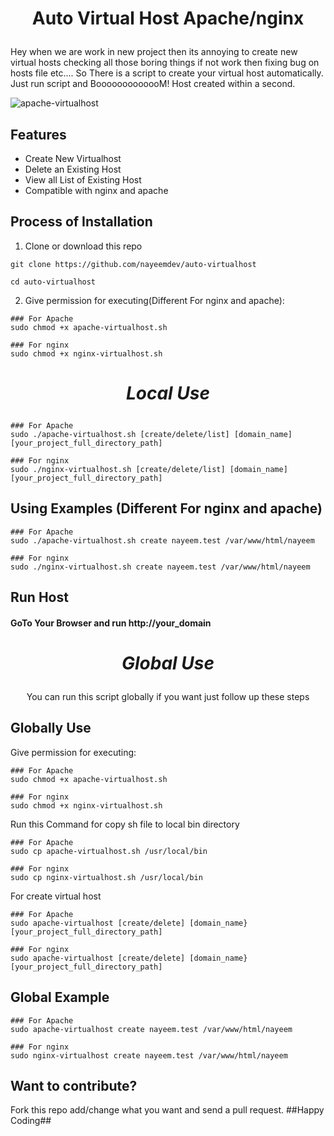 # <p align="center">Auto Virtual Host Apache/nginx</p>
Hey when we are work in new project then its annoying to create new virtual hosts checking all those boring things if not work then fixing bug on hosts file etc.... So There is a script to create your virtual host automatically. Just run script and BooooooooooooM! Host created within a second.

![apache-virtualhost](https://user-images.githubusercontent.com/40033062/92646491-589a0c00-f308-11ea-90e5-102e617e3bb7.gif)


## Features
* Create New Virtualhost
* Delete an Existing Host
* View all List of Existing Host
* Compatible with nginx and apache

## Process of Installation

1. Clone or download this repo

```
git clone https://github.com/nayeemdev/auto-virtualhost
```
```
cd auto-virtualhost
```
2. Give permission for executing(Different For nginx and apache):

```
### For Apache
sudo chmod +x apache-virtualhost.sh

### For nginx
sudo chmod +x nginx-virtualhost.sh
```
# <p align="center">*****Local Use*****</p>

```
### For Apache
sudo ./apache-virtualhost.sh [create/delete/list] [domain_name] [your_project_full_directory_path]

### For nginx
sudo ./nginx-virtualhost.sh [create/delete/list] [domain_name] [your_project_full_directory_path]
```

## Using Examples (Different For nginx and apache)

```
### For Apache
sudo ./apache-virtualhost.sh create nayeem.test /var/www/html/nayeem

### For nginx
sudo ./nginx-virtualhost.sh create nayeem.test /var/www/html/nayeem
```

## Run Host
#### GoTo Your Browser and run http://your_domain


# <p align="center">*****Global Use*****</p>
<p align="center">You can run this script globally if you want just follow up these steps</p>

## Globally Use
Give permission for executing:
```
### For Apache
sudo chmod +x apache-virtualhost.sh

### For nginx
sudo chmod +x nginx-virtualhost.sh
```

Run this Command for copy sh file to local bin directory
```
### For Apache
sudo cp apache-virtualhost.sh /usr/local/bin

### For nginx
sudo cp nginx-virtualhost.sh /usr/local/bin
```
For create virtual host
```
### For Apache
sudo apache-virtualhost [create/delete] [domain_name}[your_project_full_directory_path]

### For nginx
sudo apache-virtualhost [create/delete] [domain_name}[your_project_full_directory_path]
```


## Global Example

```
### For Apache
sudo apache-virtualhost create nayeem.test /var/www/html/nayeem

### For nginx
sudo nginx-virtualhost create nayeem.test /var/www/html/nayeem
```


## Want to contribute?
<p>Fork this repo add/change what you want and send a pull request. ##Happy Coding##</p>

